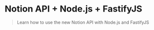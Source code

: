 # Notion API + Node.js + FastifyJS

> Learn how to use the new Notion API with Node.js and FastifyJS
